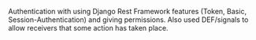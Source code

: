Authentication with using Django Rest Framework features (Token, Basic, Session-Authentication) and giving permissions. Also used DEF/signals to allow receivers that some action has taken place.